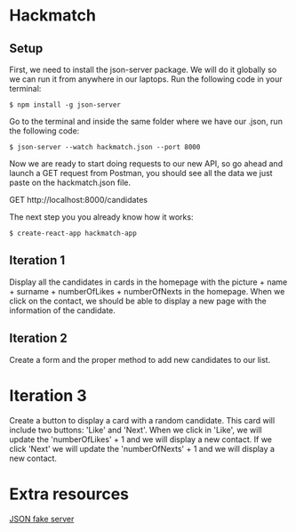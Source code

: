
# Hackmatch
##  Setup


First, we need to install the json-server package. We will do it globally so we can run it from anywhere in our laptops. Run the following code in your terminal: 

`$ npm install -g json-server`

Go to the terminal and inside the same folder where we have our .json, run the following code:

`$ json-server --watch hackmatch.json --port 8000`

Now we are ready to start doing requests to our new API, so go ahead and launch a GET request from Postman, you should see all the data we just paste on the hackmatch.json file.

GET http://localhost:8000/candidates

The next step you you already know how it works:

`$ create-react-app hackmatch-app`

##  Iteration 1

Display all the candidates in cards in the homepage with the picture + name + surname + numberOfLikes + numberOfNexts in the homepage. When we click on the contact, we should be able to display a new page with the information of the candidate.

## Iteration 2
Create a form and the proper method to add new candidates to our list.

# Iteration 3
Create a button to display a card with a random candidate. 
This card will include two buttons: 'Like' and 'Next'. When we click in 'Like', we will update the 'numberOfLikes' + 1 and we will display a new contact. If we click 'Next' we will update the 'numberOfNexts' + 1 and we will display a new contact.

# Extra resources
[JSON fake server](http://learn.ironhack.com/#/learning_unit/4397)